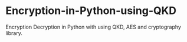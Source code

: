 # Encryption-in-Python-using-QKD
Encryption Decryption in Python with using QKD, AES and cryptography library.
